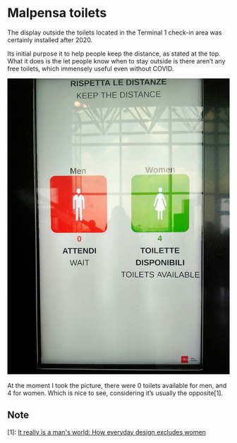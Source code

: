 # Malpensa toilets

The display outside the toilets located in the Terminal 1 check-in area was certainly installed after 2020. 

Its initial purpose it to help people keep the distance, as stated at the top. What it does is the let people know when to stay outside is there aren’t any free toilets, which immensely useful even without COVID.

![The display show, in two languages (Italian and English) how many toilets are available for men and women](./assets/malpensa-toilets.jpg)

At the moment I took the picture, there were 0 toilets available for men, and 4 for women. Which is nice to see, considering it’s usually the opposite[1]. 

## Note

[1]: [It really is a man's world: How everyday design excludes women](https://www.bbc.co.uk/programmes/articles/1rcgjxPKJRGrZcTsX2hHwTj/it-really-is-a-mans-world-how-everyday-design-excludes-women)